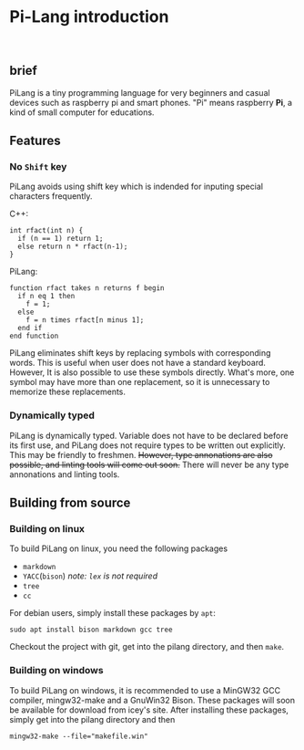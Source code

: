 # Pi-Lang introduction
<br/>

## brief
PiLang is a tiny programming language for very beginners and casual
devices such as raspberry pi and smart phones. "Pi" means raspberry
__Pi__, a kind of small computer for educations.

## Features
### No `Shift` key
PiLang avoids using shift key which is indended for inputing special
characters frequently.

C++:
```
int rfact(int n) {
  if (n == 1) return 1;
  else return n * rfact(n-1);
}
```

PiLang:
```
function rfact takes n returns f begin
  if n eq 1 then
    f = 1;
  else
    f = n times rfact[n minus 1];
  end if
end function
```

PiLang eliminates shift keys by replacing symbols with corresponding
words. This is useful when user does not have a standard keyboard. 
However, It is also possible to use these symbols directly. What's more,
one symbol may have more than one replacement, so it is unnecessary to
memorize these replacements.

### Dynamically typed
PiLang is dynamically typed. Variable does not have to be declared
before its first use, and PiLang does not require types to be written
out explicitly. This may be friendly to freshmen. <del>However, type
annonations are also possible, and linting tools will come out 
 soon.</del>
There will never be any type annonations and linting tools.

## Building from source
### Building on linux
To build PiLang on linux, you need the following packages
* `markdown`
* `YACC`(`bison`) _note: `lex` is not required_
* `tree`
* `cc`

For debian users, simply install these packages by `apt`:

`sudo apt install bison markdown gcc tree`

Checkout the project with git, get into the pilang directory, and then
`make`.

### Building on windows
To build PiLang on windows, it is recommended to use a MinGW32 GCC
compiler, mingw32-make and a GnuWin32 Bison. These packages will soon be
available for download from icey's site. After installing these
packages, simply get into the pilang directory and then

`mingw32-make --file="makefile.win"`
